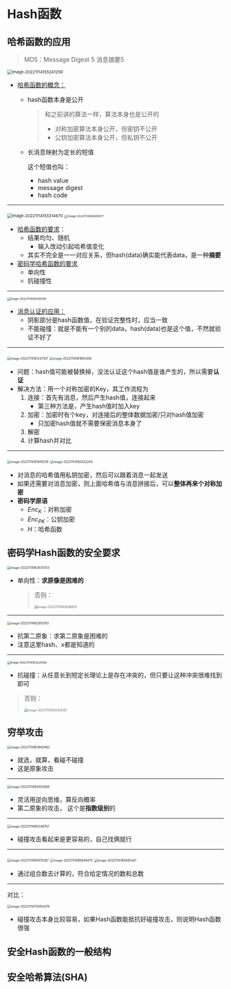 # Hash函数

## 哈希函数的应用

>   MD5：Message Digest 5 消息摘要5

<img src="README.assets/image-20221114155241259.png" alt="image-20221114155241259" style="zoom:67%;" />

-   <u>哈希函数的概念：</u>

    -   hash函数本身是公开

        >   和之前讲的算法一样，算法本身也是公开的
        >
        >   -   对称加密算法本身公开，但密钥不公开
        >   -   公钥加密算法本身公开，但私钥不公开

    -   长消息映射为定长的短值

        这个短值也叫：

        -   hash value
        -   message digest
        -   hash code

---

<img src="README.assets/image-20221114155314670.png" alt="image-20221114155314670" style="zoom:67%;" />

<img src="README.assets/image-20221114160618077.png" alt="image-20221114160618077" style="zoom:47%;" />

-   <u>哈希函数的要求</u>：
    -   结果均匀、随机
        -   输入改动引起哈希值变化
    -   其实不完全是一一对应关系，但hash(data)确实能代表data，是一种**摘要**
-   <u>密码学哈希函数的要求</u>
    -   单向性
    -   抗碰撞性

---

<img src="README.assets/image-20221114161056595.png" alt="image-20221114161056595" style="zoom:47%;" />

-   <u>消息认证的应用：</u>
    -   阴影部分是hash函数值，在验证完整性时，应当一致
    -   不能碰撞：就是不能有一个别的data，hash(data)也是这个值，不然就验证不好了

---

<img src="README.assets/image-20221114161247107.png" alt="image-20221114161247107" style="zoom:50%;" />

<img src="README.assets/image-20221114161850456.png" alt="image-20221114161850456" style="zoom:50%;" />

-   问题：hash值可能被替换掉，没法认证这个hash值是谁产生的，所以需要**认证**
-   解决方法：用一个对称加密的Key，其工作流程为
    1.   连接：首先有消息，然后产生hash值，连接起来
         -   第三种方法是，产生hash值时加入key
    2.   加密：加密时有个key，对连接后的整体数据加密/只对hash值加密
         -   只加密hash值就不需要保密消息本身了
    3.   解密
    4.   计算hash并对比

---

<img src="README.assets/image-20221114161945319.png" alt="image-20221114161945319" style="zoom:50%;" />

<img src="README.assets/image-20221114162422244.png" alt="image-20221114162422244" style="zoom:50%;" />

-   对消息的哈希值用私钥加密，然后可以跟着消息一起发送
-   如果还需要对消息加密，则上面哈希值与消息拼接后，可以**整体再来个对称加密**
-   **密码学原语**
    -   $Enc_K$：对称加密
    -   $Enc_{PK}$：公钥加密
    -   $H$：哈希函数

## 密码学Hash函数的安全要求

<img src="README.assets/image-20221114162635703.png" alt="image-20221114162635703" style="zoom:50%;" />

-   单向性：**求原像是困难的**

    >   否则：
    >
    >   <img src="README.assets/image-20221114162646855.png" alt="image-20221114162646855" style="zoom:50%;" />

---

<img src="README.assets/image-20221114162915783.png" alt="image-20221114162915783" style="zoom:50%;" />

-   抗第二原象：求第二原象是困难的
-   注意这里hash、x都是知道的

---

<img src="README.assets/image-20221114163229382.png" alt="image-20221114163229382" style="zoom:47%;" />

-   抗碰撞：从任意长到短定长理论上是存在冲突的，但只要让这种冲突很难找到即可

>   否则：
>
>   <img src="README.assets/image-20221114163242042.png" alt="image-20221114163242042" style="zoom:50%;" />

## 穷举攻击

<img src="README.assets/image-20221114163940462.png" alt="image-20221114163940462" style="zoom:50%;" />

-   就选，就算，看碰不碰撞
-   这是原象攻击

---

<img src="README.assets/image-20221114164503565.png" alt="image-20221114164503565" style="zoom:50%;" />

-   灵活用逆向思维，算反向概率
-   第二原象的攻击， 这个是**指数级别**的

---

<img src="README.assets/image-20221114165348767.png" alt="image-20221114165348767" style="zoom:50%;" />

-   碰撞攻击看起来是更容易的，自己找俩就行

---

<img src="README.assets/image-20221114165515267.png" alt="image-20221114165515267" style="zoom:50%;" />

<img src="README.assets/image-20221114165649475.png" alt="image-20221114165649475" style="zoom:50%;" />

<img src="README.assets/image-20221114165845441.png" alt="image-20221114165845441" style="zoom:50%;" />

-   通过组合数去计算的，符合给定情况的数和总数

---

对比：

<img src="README.assets/image-20221114170050479.png" alt="image-20221114170050479" style="zoom:50%;" />

-   碰撞攻击本身比较容易，如果Hash函数能抵抗好碰撞攻击，则说明Hash函数很强

## 安全Hash函数的一般结构

## 安全哈希算法(SHA)